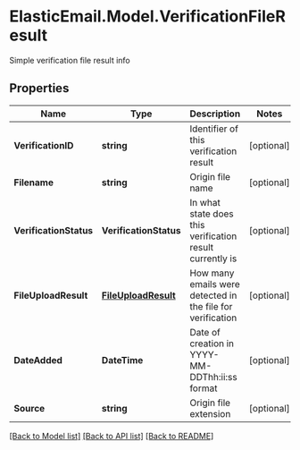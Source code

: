 # ElasticEmail.Model.VerificationFileResult
Simple verification file result info
## Properties

Name | Type | Description | Notes
------------ | ------------- | ------------- | -------------
**VerificationID** | **string** | Identifier of this verification result | [optional] 
**Filename** | **string** | Origin file name | [optional] 
**VerificationStatus** | **VerificationStatus** | In what state does this verification result currently is | [optional] 
**FileUploadResult** | [**FileUploadResult**](FileUploadResult.md) | How many emails were detected in the file for verification | [optional] 
**DateAdded** | **DateTime** | Date of creation in YYYY-MM-DDThh:ii:ss format | [optional] 
**Source** | **string** | Origin file extension | [optional] 

[[Back to Model list]](../README.md#documentation-for-models) [[Back to API list]](../README.md#documentation-for-api-endpoints) [[Back to README]](../README.md)

